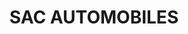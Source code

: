 ---
title: "SAC AUTOMOBILES"
url: /karachi/sac-automobiles-v3j2-r89-adam-soomar-st-jamshed-quarters-shikarpur-colony/
shop: car
---